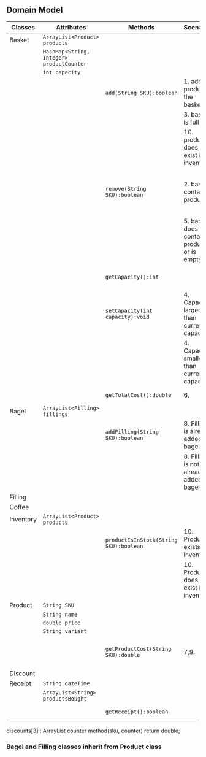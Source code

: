## Domain Model

| Classes   | Attributes                                | Methods                                | Scenarios                                      | Outcomes                                  |
|-----------|-------------------------------------------|----------------------------------------|------------------------------------------------|-------------------------------------------|
| Basket    | `ArrayList<Product> products`             |                                        |                                                |                                           |
|           | `HashMap<String, Integer> productCounter` |                                        |                                                |                                           |
|           | `int capacity`                            |                                        |                                                |                                           |
|           |                                           | `add(String SKU):boolean`              | 1. adds product to the basket                  | returns true                              |
|           |                                           |                                        | 3. basket is full                              | returns false                             |
|           |                                           |                                        | 10. product does not exist in inventory        |                                           |
|           |                                           | `remove(String SKU):boolean`           | 2. basket contains product                     | removes product from basket, returns true |
|           |                                           |                                        | 5. basket does not contain product or is empty | returns false                             |
|           |                                           | `getCapacity():int`                    |                                                | returns basket's capacity                 |
|           |                                           | `setCapacity(int capacity):void`       | 4. Capacity larger than current capacity       | capacity changes                          |
|           |                                           |                                        | 4. Capacity smaller than current capacity      | capacity doesn't change                   |
|           |                                           | `getTotalCost():double`                | 6.                                             | returns total cost                        |
| Bagel     | `ArrayList<Filling> fillings`             |                                        |                                                |                                           |
|           |                                           | `addFilling(String SKU):boolean`       | 8. Filling is already added to bagel           | does not add filling, returns false       |
|           |                                           |                                        | 8. Filling is not already added to bagel       | adds the filling, returns true            |
| Filling   |                                           |                                        |                                                |                                           |
| Coffee    |                                           |                                        |                                                |                                           |
| Inventory | `ArrayList<Product> products`             |                                        |                                                |                                           |
|           |                                           | `productIsInStock(String SKU):boolean` | 10. Product exists in inventory                | returns true                              |
|           |                                           |                                        | 10. Product does not exist in inventory        | returns false                             |
| Product   | `String SKU`                              |                                        |                                                |                                           |
|           | `String name`                             |                                        |                                                |                                           |
|           | `double price`                            |                                        |                                                |                                           |
|           | `String variant`                          |                                        |                                                |                                           |
|           |                                           | `getProductCost(String SKU):double`    | 7,9.                                           | returns cost of the product               |
| Discount  |                                           |                                        |                                                |                                           |
| Receipt   | `String dateTime`                         |                                        |                                                |                                           |
|           | `ArrayList<String> productsBought`        |                                        |                                                |                                           |
|           |                                           | `getReceipt():boolean`                 |                                                | prints receipt                            |




discounts[3] : ArrayList<sku> counter
method(sku, counter) return double;


### Bagel and Filling classes inherit from Product class